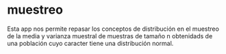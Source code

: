 # muestreo
Esta app nos permite repasar los conceptos de distribución en el muestreo de la media y varianza muestral de muestras de tamaño n obtenidads de una población cuyo caracter tiene una distribución normal.
